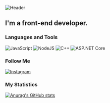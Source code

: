 ![Header](https://avatars.githubusercontent.com/u/60257066?s=400&u=c8cd2d3679bf5773614fc3640788b0a2be56248a&v=4)

## I'm a front-end developer.

### Languages and Tools

![JavaScript](https://img.shields.io/badge/-JavaScript-151724?style=for-the-badge&logo=JavaScript&logoColor=E9D54D)
![NodeJS](https://img.shields.io/badge/-NodeJS-151724?style=for-the-badge&logo=NODEJS&logoColor=E9D54D)
![C++](https://img.shields.io/badge/-C++-151724?style=for-the-badge&logo=C%2b%2b&logoColor=6296CC)
![ASP.NET Core](https://img.shields.io/badge/-ASP.NETCore-151724?style=for-the-badge&logo=NODEJS&logoColor=E9D54D)

### Follow Me

[![Instagram](https://img.shields.io/badge/-Instagram-151724?style=for-the-badge&logo=instagram&logoColor=B4068E)](https://instagram.com/iamrodionn)


### My Statistics

[![Anurag's GitHub stats](https://github-readme-stats.vercel.app/api?username=FatB0YY&show_icons=true&theme=radical)](https://github.com/anuraghazra/github-readme-stats)

